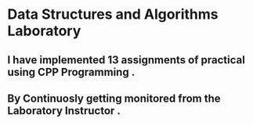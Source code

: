 # Data Structures and Algorithms Laboratory

## I have implemented 13 assignments of practical using CPP Programming .
## By Continuosly getting monitored from the Laboratory Instructor .

